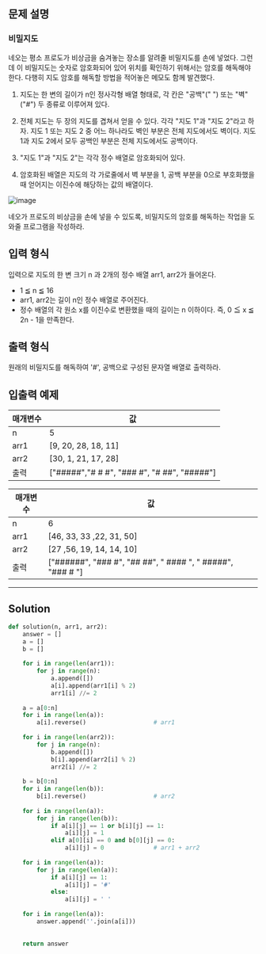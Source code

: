 ## 문제 설명

### 비밀지도

네오는 평소 프로도가 비상금을 숨겨놓는 장소를 알려줄 비밀지도를 손에 넣었다. 그런데 이 비밀지도는 숫자로 암호화되어 있어 위치를 확인하기 위해서는 암호를 해독해야 한다.
다행히 지도 암호를 해독할 방법을 적어놓은 메모도 함께 발견했다.

1. 지도는 한 변의 길이가 n인 정사각형 배열 형태로, 각 칸은 "공백"(" ") 또는 "벽"("#") 두 종류로 이루어져 있다.

2. 전체 지도는 두 장의 지도를 겹쳐서 얻을 수 있다. 각각 "지도 1"과 "지도 2"라고 하자. 지도 1 또는 지도 2 중 어느 하나라도 벽인 부분은 전체 지도에서도 벽이다.
지도 1과 지도 2에서 모두 공백인 부분은 전체 지도에서도 공백이다.

3. "지도 1"과 "지도 2"는 각각 정수 배열로 암호화되어 있다.

4. 암호화된 배열은 지도의 각 가로줄에서 벽 부분을 1, 공백 부분을 0으로 부호화했을 때 얻어지는 이진수에 해당하는 값의 배열이다.

![image](https://user-images.githubusercontent.com/84713532/206913905-a67ac5d2-57ac-40d1-b544-ca830c3d2bd2.png)

네오가 프로도의 비상금을 손에 넣을 수 있도록, 비밀지도의 암호를 해독하는 작업을 도와줄 프로그램을 작성하라.

## 입력 형식

입력으로 지도의 한 변 크기 n 과 2개의 정수 배열 arr1, arr2가 들어온다.

- 1 ≦ n ≦ 16
- arr1, arr2는 길이 n인 정수 배열로 주어진다.
- 정수 배열의 각 원소 x를 이진수로 변환했을 때의 길이는 n 이하이다. 즉, 0 ≦ x ≦ 2n - 1을 만족한다.

## 출력 형식
원래의 비밀지도를 해독하여 '#', 공백으로 구성된 문자열 배열로 출력하라.

## 입출력 예제

| 매개변수 |	값 |
| --- | --- |
| n |	5 |
| arr1 |	[9, 20, 28, 18, 11] |
| arr2 |	[30, 1, 21, 17, 28] |
| 출력 |	["#####","# # #", "### #", "# ##", "#####"] |

| 매개변수 |	값 |
| --- | --- |
| n |	6 |
| arr1 |	[46, 33, 33 ,22, 31, 50] |
| arr2 |	[27 ,56, 19, 14, 14, 10] |
| 출력 |	["######", "### #", "## ##", " #### ", " #####", "### # "] |

---

## Solution

```py
def solution(n, arr1, arr2):
    answer = []
    a = []
    b = []
    
    for i in range(len(arr1)):
        for j in range(n):
            a.append([])
            a[i].append(arr1[i] % 2)
            arr1[i] //= 2
            
    a = a[0:n]
    for i in range(len(a)):
        a[i].reverse()                   # arr1
        
    for i in range(len(arr2)):
        for j in range(n):
            b.append([])
            b[i].append(arr2[i] % 2)
            arr2[i] //= 2
            
    b = b[0:n]
    for i in range(len(b)):
        b[i].reverse()                   # arr2
    
    for i in range(len(a)):
        for j in range(len(b)):
            if a[i][j] == 1 or b[i][j] == 1:
                a[i][j] = 1
            elif a[0][i] == 0 and b[0][j] == 0:
                a[i][j] = 0              # arr1 + arr2
            
    for i in range(len(a)):
        for j in range(len(a)):
            if a[i][j] == 1:
                a[i][j] = '#'
            else:
                a[i][j] = ' '
    
    for i in range(len(a)):
        answer.append(''.join(a[i]))
                
    
    return answer
```
